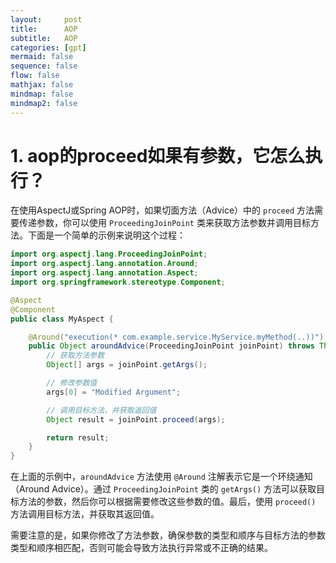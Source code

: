 ```yaml
---
layout:     post
title:      AOP
subtitle:   AOP
categories: [gpt]
mermaid: false
sequence: false
flow: false
mathjax: false
mindmap: false
mindmap2: false
---
```


# 1. aop的proceed如果有参数，它怎么执行？
在使用AspectJ或Spring AOP时，如果切面方法（Advice）中的 `proceed` 方法需要传递参数，你可以使用 `ProceedingJoinPoint` 类来获取方法参数并调用目标方法。下面是一个简单的示例来说明这个过程：

```java
import org.aspectj.lang.ProceedingJoinPoint;
import org.aspectj.lang.annotation.Around;
import org.aspectj.lang.annotation.Aspect;
import org.springframework.stereotype.Component;

@Aspect
@Component
public class MyAspect {

    @Around("execution(* com.example.service.MyService.myMethod(..))")
    public Object aroundAdvice(ProceedingJoinPoint joinPoint) throws Throwable {
        // 获取方法参数
        Object[] args = joinPoint.getArgs();

        // 修改参数值
        args[0] = "Modified Argument";

        // 调用目标方法，并获取返回值
        Object result = joinPoint.proceed(args);

        return result;
    }
}
```

在上面的示例中，`aroundAdvice` 方法使用 `@Around` 注解表示它是一个环绕通知（Around Advice）。通过 `ProceedingJoinPoint` 类的 `getArgs()` 方法可以获取目标方法的参数，然后你可以根据需要修改这些参数的值。最后，使用 `proceed()` 方法调用目标方法，并获取其返回值。

需要注意的是，如果你修改了方法参数，确保参数的类型和顺序与目标方法的参数类型和顺序相匹配，否则可能会导致方法执行异常或不正确的结果。

